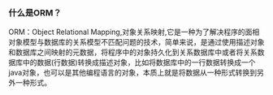 ### 什么是ORM？

ORM：Object Relational Mapping,对象关系映射,它是一种为了解决程序的面相对象模型与数据库的关系模型不匹配问题的技术，简单来说，是通过使用描述对象和数据库之间映射的元数据，将程序中的对象持久化到关系数据库中或者将关系数据库中的数据(行数据)转换成描述对象，比如将数据库中的一行数据转换成一个java对象，也可以是其他编程语言的对象，本质上就是将数据从一种形式转换到另外一种形式。
